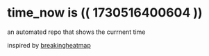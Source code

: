 # time_now is (( 1730516400604 ))

an automated repo that shows the currnent time

inspired by [breakingheatmap](https://github.com/breakingheatmap/breakingheatmap)
